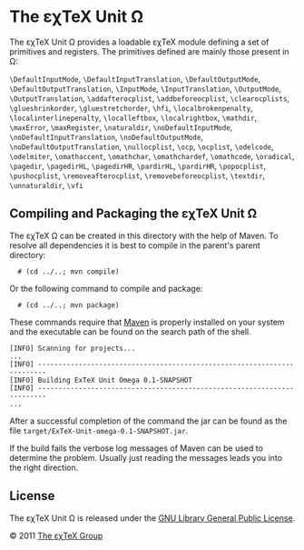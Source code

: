 

The εχTeX Unit Ω
======================

The εχTeX Unit Ω provides a loadable εχTeX module defining a
set of primitives and registers. The primitives defined are mainly those
present in Ω:

`\DefaultInputMode`, `\DefaultInputTranslation`, `\DefaultOutputMode`,
`\DefaultOutputTranslation`, `\InputMode`, `\InputTranslation`,
`\OutputMode`, `\OutputTranslation`, `\addafterocplist`,
`\addbeforeocplist`, `\clearocplists`, `\glueshrinkorder`,
`\gluestretchorder`, `\hfi`, `\localbrokenpenalty`,
`\localinterlinepenalty`, `\localleftbox`, `\localrightbox`, `\mathdir`,
`\maxError`, `\maxRegister`, `\naturaldir`, `\noDefaultInputMode`,
`\noDefaultInputTranslation`, `\noDefaultOutputMode`,
`\noDefaultOutputTranslation`, `\nullocplist`, `\ocp`, `\ocplist`,
`\odelcode`, `\odelmiter`, `\omathaccent`, `\omathchar`,
`\omathchardef`, `\omathcode`, `\oradical`, `\pagedir`, `\pagedirHL`,
`\pagedirHR`, `\pardirHL`, `\pardirHR`, `\popocplist`, `\pushocplist`,
`\removeafterocplist`, `\removebeforeocplist`, `\textdir`,
`\unnaturaldir`, `\vfi`

Compiling and Packaging the εχTeX Unit Ω
----------------------------------------------

The εχTeX Ω can be created in this directory with the help of
Maven. To resolve all dependencies it is best to compile in the
parent\'s parent directory:

      # (cd ../..; mvn compile)

Or the following command to compile and package:

      # (cd ../..; mvn package)

These commands require that [Maven](http://maven.apache.org) is properly
installed on your system and the executable can be found on the search
path of the shell.

``` {.output}
[INFO] Scanning for projects...
...                                                                         
[INFO] ------------------------------------------------------------------------
[INFO] Building ExTeX Unit Omega 0.1-SNAPSHOT
[INFO] ------------------------------------------------------------------------
...
```

After a successful completion of the command the jar can be found as the
file `target/ExTeX-Unit-omega-0.1-SNAPSHOT.jar`.

If the build fails the verbose log messages of Maven can be used to
determine the problem. Usually just reading the messages leads you into
the right direction.

License
-------

The εχTeX Unit Ω is released under the [GNU Library General Public
License](LICENSE.md).

© 2011 [The εχTeX Group](mailto:extex@dante.de)
